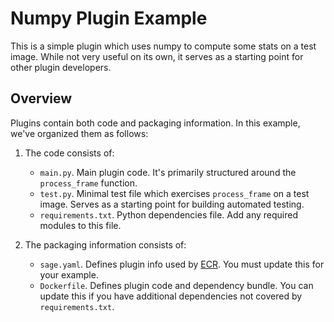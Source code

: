 # Numpy Plugin Example

This is a simple plugin which uses numpy to compute some stats on a test image. While not very useful on its own, it serves as a starting point for other plugin developers.

## Overview

Plugins contain both code and packaging information. In this example, we've organized them as follows:

1. The code consists of:
    * `main.py`. Main plugin code. It's primarily structured around the `process_frame` function.
    * `test.py`. Minimal test file which exercises `process_frame` on a test image. Serves as a starting point for building automated testing.
    * `requirements.txt`. Python dependencies file. Add any required modules to this file.

2. The packaging information consists of:
    * `sage.yaml`. Defines plugin info used by [ECR](https://portal.sagecontinuum.org). You must update this for your example.
    * `Dockerfile`. Defines plugin code and dependency bundle. You can update this if you have additional dependencies not covered by `requirements.txt`.
